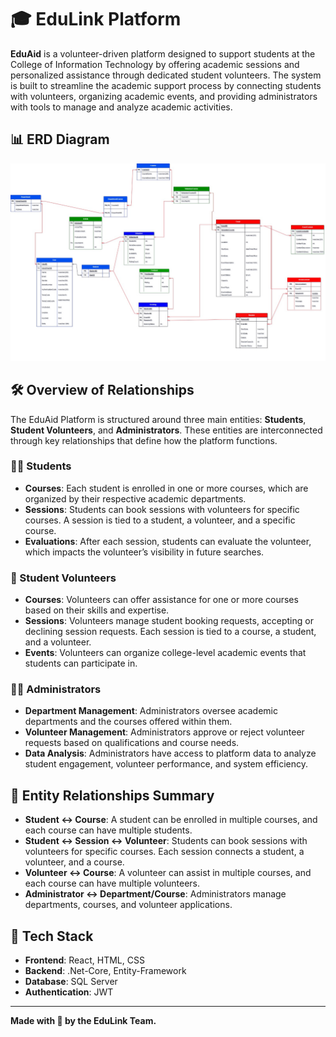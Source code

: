 # 🎓 EduLink Platform

**EduAid** is a volunteer-driven platform designed to support students at the College of Information Technology by offering academic sessions and personalized assistance through dedicated student volunteers. The system is built to streamline the academic support process by connecting students with volunteers, organizing academic events, and providing administrators with tools to manage and analyze academic activities.

## 📊 ERD Diagram

![EduLink ERD Diagram](https://github.com/DotNet-Midterm-Project/Back-End-EduLink/blob/DEV/EduLinkERD.jpeg)

## 🛠️ Overview of Relationships

The EduAid Platform is structured around three main entities: **Students**, **Student Volunteers**, and **Administrators**. These entities are interconnected through key relationships that define how the platform functions.

### 🧑‍🎓 Students
- **Courses**: Each student is enrolled in one or more courses, which are organized by their respective academic departments.
- **Sessions**: Students can book sessions with volunteers for specific courses. A session is tied to a student, a volunteer, and a specific course.
- **Evaluations**: After each session, students can evaluate the volunteer, which impacts the volunteer’s visibility in future searches.

### 🤝 Student Volunteers
- **Courses**: Volunteers can offer assistance for one or more courses based on their skills and expertise.
- **Sessions**: Volunteers manage student booking requests, accepting or declining session requests. Each session is tied to a course, a student, and a volunteer.
- **Events**: Volunteers can organize college-level academic events that students can participate in.

### 👨‍💼 Administrators
- **Department Management**: Administrators oversee academic departments and the courses offered within them.
- **Volunteer Management**: Administrators approve or reject volunteer requests based on qualifications and course needs.
- **Data Analysis**: Administrators have access to platform data to analyze student engagement, volunteer performance, and system efficiency.

## 🔗 Entity Relationships Summary
- **Student ↔️ Course**: A student can be enrolled in multiple courses, and each course can have multiple students.
- **Student ↔️ Session ↔️ Volunteer**: Students can book sessions with volunteers for specific courses. Each session connects a student, a volunteer, and a course.
- **Volunteer ↔️ Course**: A volunteer can assist in multiple courses, and each course can have multiple volunteers.
- **Administrator ↔️ Department/Course**: Administrators manage departments, courses, and volunteer applications.

## 🔧 Tech Stack
- **Frontend**: React, HTML, CSS
- **Backend**: .Net-Core, Entity-Framework
- **Database**: SQL Server
- **Authentication**: JWT
  
---

**Made with 💙 by the EduLink Team.**

